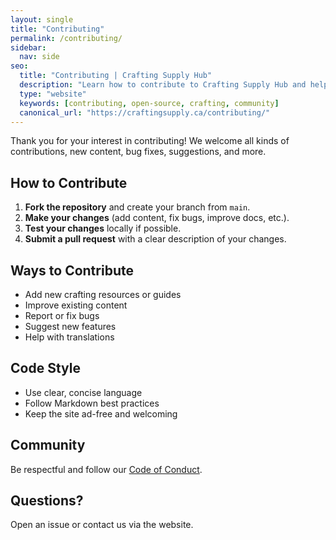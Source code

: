 ```yaml
---
layout: single
title: "Contributing"
permalink: /contributing/
sidebar:
  nav: side
seo:
  title: "Contributing | Crafting Supply Hub"
  description: "Learn how to contribute to Crafting Supply Hub and help grow the crafting community."
  type: "website"
  keywords: [contributing, open-source, crafting, community]
  canonical_url: "https://craftingsupply.ca/contributing/"
---
```

Thank you for your interest in contributing! We welcome all kinds of contributions, new content, bug fixes, suggestions, and more.

## How to Contribute

1. **Fork the repository** and create your branch from `main`.
2. **Make your changes** (add content, fix bugs, improve docs, etc.).
3. **Test your changes** locally if possible.
4. **Submit a pull request** with a clear description of your changes.

## Ways to Contribute

- Add new crafting resources or guides
- Improve existing content
- Report or fix bugs
- Suggest new features
- Help with translations

## Code Style

- Use clear, concise language
- Follow Markdown best practices
- Keep the site ad-free and welcoming

## Community

Be respectful and follow our [Code of Conduct](/code-of-conduct/).

## Questions?

Open an issue or contact us via the website.
